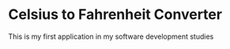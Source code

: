 
<!DOCTYPE html>
<html lang="en">
<head>
  <meta charset="UTF-8">
  <meta http-equiv="X-UA-Compatible" content="IE=edge">
  <meta name="viewport" content="width=device-width, initial-scale=1.0">
  <title>Celsius Converter</title>
</head>
<body>
  <h1>Celsius to Fahrenheit Converter</h1>
  <p>This is my first application in my software development studies</p>
</body>
</html>
